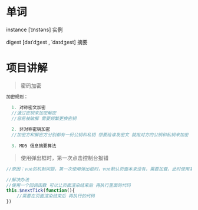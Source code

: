 # 单词

instance    [ˈɪnstəns]  实例

digest   [daɪˈdʒest , ˈdaɪdʒest]  摘要

# 项目讲解

> 密码加密

```java
加密规则：

  1. 对称密文加密
  //通过密钥来加密解密 
  //容易被破解 需要频繁更换密钥
  
  2. 非对称密钥加密
  //加密方和解密方分别都有一份公钥和私钥 想要给谁发密文 就用对方的公钥和私钥来加密
  
  3. MD5 信息摘要算法
```



> 使用弹出框时，第一次点击控制台报错

```javascript
//原因：vue的机制问题，第一次使用弹出框时，vue默认页面本来没有，需要加载，此时使用某些方法或控制台输出this时，会报错，因为找不到元素

//解决办法
//使用一个回调函数 可以让页面渲染结束后 再执行里面的代码
this.$nextTick(function(){
    //需要在页面渲染结束后 再执行的代码
})
```

